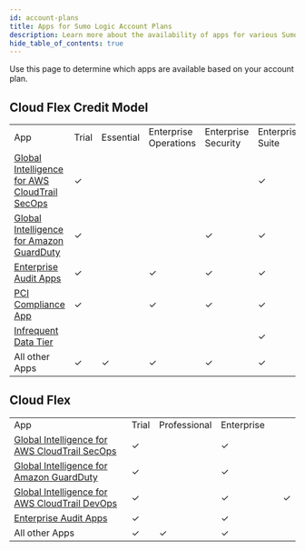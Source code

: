 ```yaml
---
id: account-plans
title: Apps for Sumo Logic Account Plans
description: Learn more about the availability of apps for various Sumo Logic account plans.
hide_table_of_contents: true
---
```


Use this page to determine which apps are available based on your account plan.

## Cloud Flex Credit Model

<table>
  <tr>
   <td>App   </td>
   <td>Trial   </td>
   <td>Essential </td>
   <td>Enterprise Operations   </td>
   <td>Enterprise Security   </td>
   <td>Enterprise Suite   </td>
  </tr>
  <tr>
   <td><a href="/docs/integrations/amazon-aws/global-intelligence-cloudtrail-secops">Global Intelligence for AWS CloudTrail SecOps</a></td>
   <td>  &#10003; </td>
   <td>   </td>
   <td>  </td>
   <td>  </td>
   <td> &#10003;</td>
  </tr>
  <tr>
   <td><a href="/docs/integrations/amazon-aws/global-intelligence-guardduty">Global Intelligence for Amazon GuardDuty</a></td>
   <td>&#10003;</td>
   <td> </td>
   <td>   </td>
   <td>&#10003;</td>
   <td>&#10003; </td>
  </tr>
  <tr>
   <td><a href="/docs/integrations/sumo-apps/enterprise-audit">Enterprise Audit Apps</a></td>
   <td> &#10003;</td>
   <td> </td>
   <td>&#10003; </td>
   <td>&#10003;</td>
   <td>&#10003;</td>
  </tr>
  <tr>
   <td><a href="/docs/integrations/pci-compliance">PCI Compliance App</a></td>
   <td>&#10003;</td>
   <td>  </td>
   <td>&#10003;</td>
   <td>&#10003;</td>
   <td>&#10003;</td>
  </tr>
  <tr>
   <td><a href="/docs/integrations/sumo-apps/infrequent-data-tier">Infrequent Data Tier</a></td>
   <td> </td>
   <td> </td>
   <td> </td>
   <td> </td>
   <td>&#10003;</td>
  </tr>
  <tr>
   <td>All other Apps </td>
   <td> &#10003;</td>
   <td>&#10003;</td>
   <td>&#10003;</td>
   <td>&#10003;</td>
   <td>&#10003;</td>
  </tr>
</table>


## Cloud Flex


<table>
  <tr>
   <td>App   </td>
   <td>Trial </td>
   <td>Professional   </td>
   <td>Enterprise </td>
  </tr>
  <tr>
   <td><a href="/docs/integrations/amazon-aws/global-intelligence-cloudtrail-secops">Global Intelligence for AWS CloudTrail SecOps</a></td>
   <td> &#10003;</td>
   <td>  </td>
   <td> &#10003;</td>
  </tr>
  <tr>
   <td><a href="/docs/integrations/amazon-aws/global-intelligence-guardduty">Global Intelligence for Amazon GuardDuty</a></td>
   <td>  &#10003;</td>
   <td>    </td>
   <td>  &#10003;</td>
  </tr>
  <tr>
   <td><a href="/docs/integrations/amazon-aws/global-intelligence-cloudtrail-devops">Global Intelligence for AWS CloudTrail DevOps</a></td>
   <td>&#10003;</td>
   <td>    </td>
   <td>&#10003;</td>
   <td> </td>
   <td>&#10003;</td>
  </tr>
  <tr>
   <td><a href="/docs/integrations/sumo-apps/enterprise-audit">Enterprise Audit Apps</a>  </td>
   <td>  &#10003;</td>
   <td>   </td>
   <td>  &#10003;</td>
  </tr>
  <tr>
   <td>All other Apps </td>
   <td> &#10003;</td>
   <td> &#10003;</td>
   <td>  &#10003;</td>
  </tr>
</table>
